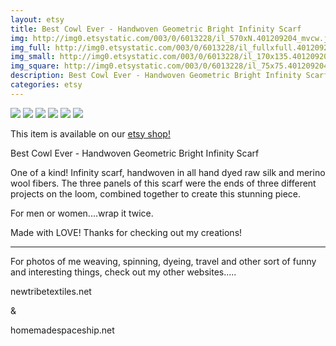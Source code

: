 ```yaml
---
layout: etsy
title: Best Cowl Ever - Handwoven Geometric Bright Infinity Scarf 
img: http://img0.etsystatic.com/003/0/6013228/il_570xN.401209204_mvcw.jpg
img_full: http://img0.etsystatic.com/003/0/6013228/il_fullxfull.401209204_mvcw.jpg
img_small: http://img0.etsystatic.com/003/0/6013228/il_170x135.401209204_mvcw.jpg
img_square: http://img0.etsystatic.com/003/0/6013228/il_75x75.401209204_mvcw.jpg
description: Best Cowl Ever - Handwoven Geometric Bright Infinity Scarf 
categories: etsy 
---
```

<img src="http://img0.etsystatic.com/003/0/6013228/il_570xN.401209204_mvcw.jpg"/>

<img src="http://img0.etsystatic.com/003/0/6013228/il_570xN.401209204_mvcw.jpg"/>

<img src="http://img2.etsystatic.com/005/0/6013228/il_570xN.401209266_pwi9.jpg"/>

<img src="http://img2.etsystatic.com/008/0/6013228/il_570xN.401209330_6rrp.jpg"/>

<img src="http://img3.etsystatic.com/005/0/6013228/il_570xN.401204875_t7vq.jpg"/>

<img src="http://img0.etsystatic.com/007/0/6013228/il_570xN.401809064_spt7.jpg"/>



This item is available on our <a href="http://www.etsy.com/listing/116464863/best-cowl-ever-handwoven-geometric?utm_source=newtribetextilesjeky&utm_medium=api&utm_campaign=api">etsy shop!</a>

Best Cowl Ever - Handwoven Geometric Bright Infinity Scarf

One of a kind!
Infinity scarf, handwoven in all hand dyed raw silk and merino wool fibers.   The three panels of this scarf were the ends of three different projects on the loom, combined together to create this stunning piece.   

For men or women....wrap it twice. 

Made with LOVE!
Thanks for checking out my creations!

_______________________________________
For photos of me weaving, spinning, dyeing, travel and other sort of funny and interesting things, check out my other websites.....

newtribetextiles.net

&

homemadespaceship.net


